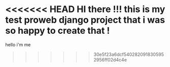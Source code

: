 <<<<<<< HEAD
HI there !!! 
this is my test proweb django project that i was so happy to create that !
=======
hello i'm me 
>>>>>>> 30e5f23a6dcf5402820918305952956ff02d4c4e
